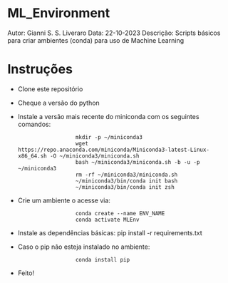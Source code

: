 # ML_Environment
Autor: Gianni S. S. Liveraro
Data: 22-10-2023
Descrição: Scripts básicos para criar ambientes (conda) para uso de Machine Learning


# Instruções
- Clone este repositório
- Cheque a versão do python
- Instale a versão mais recente do miniconda com os seguintes comandos:
                        
                        mkdir -p ~/miniconda3
                        wget https://repo.anaconda.com/miniconda/Miniconda3-latest-Linux-x86_64.sh -O ~/miniconda3/miniconda.sh
                        bash ~/miniconda3/miniconda.sh -b -u -p ~/miniconda3
                        rm -rf ~/miniconda3/miniconda.sh
                        ~/miniconda3/bin/conda init bash
                        ~/miniconda3/bin/conda init zsh

- Crie um ambiente o acesse via:
  
                        conda create --name ENV_NAME
                        conda activate MLEnv

- Instale as dependências básicas:
                        pip install -r requirements.txt

- Caso o pip não esteja instalado no ambiente:
  
                        conda install pip

- Feito!
